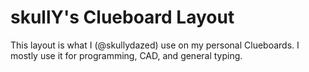 # skullY's Clueboard Layout

This layout is what I (@skullydazed) use on my personal Clueboards. I mostly use it for programming, CAD, and general typing.
